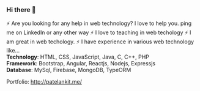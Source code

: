 ### Hi there 👋
⚡ Are you looking for any help in web technology? I love to help you. ping me on LinkedIn or any other way
⚡ I love to teaching in web techology
⚡ I am great in web techology.
⚡ I have experience in various web technology like...  
    **Technology**: HTML, CSS, JavaScript, Java, C, C++, PHP  
    **Framework**: Bootstrap, Angular, Reactjs, Nodejs, Expressjs  
    **Database**: MySql, Firebase, MongoDB, TypeORM  

Portfolio:
http://patelankit.me/



<!--
**AnkitPatel1999/AnkitPatel1999** is a ✨ _special_ ✨ repository because its `README.md` (this file) appears on your GitHub profile.

Here are some ideas to get you started:

- 🔭 I’m currently working on ...
- 🌱 I’m currently learning ...
- 👯 I’m looking to collaborate on ...
- 🤔 I’m looking for help with ...
- 💬 Ask me about ...
- 📫 How to reach me: ...
- 😄 Pronouns: ...
- ⚡ Fun fact: ...
-->
